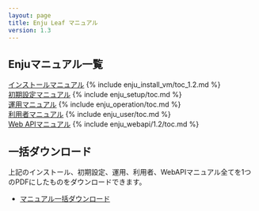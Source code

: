 ```yaml
---
layout: page
title: Enju Leaf マニュアル
version: 1.3
---
```

## Enjuマニュアル一覧 <i class="icon-book"> </i>

<div class="row-fluid">
<div class="span4">
<a href="enju_install_vm.html" class="btn btn-inverse btn-large">インストールマニュアル</a>
{% include enju_install_vm/toc_1.2.md %}
</div>
<div class="span4">
<a href="enju_setup.html" class="btn btn-success btn-large">初期設定マニュアル</a>
{% include enju_setup/toc.md %}
</div>
<div class="span4">
<a href="enju_operation.html" class="btn btn-primary btn-large">運用マニュアル</a>
{% include enju_operation/toc.md %}
</div>
<div class="span4">
<a href="enju_user.html" class="btn btn-info btn-large">利用者マニュアル</a>
{% include enju_user/toc.md %}
</div>
<div class="span4">
<a href="enju_webapi.html" class="btn btn-info btn-large">Web APIマニュアル</a>
{% include enju_webapi/1.2/toc.md %}
</div>
</div>

## 一括ダウンロード <i class="icon-download-alt"> </i>


上記のインストール、初期設定、運用、利用者、WebAPIマニュアル全てを1つのPDFにしたものをダウンロードできます。

* <a href="http://next-l.jp/?page=manual#download">マニュアル一括ダウンロード</a>
